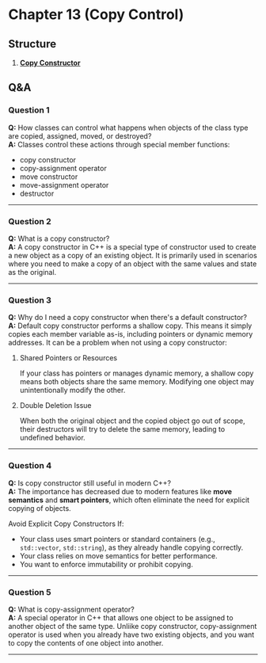 # Chapter 13 (Copy Control)

## Structure
1. [**Copy Constructor**](./src/copy_constructor.cpp)

## Q&A
### Question 1
**Q:** How classes can control what happens when objects of the class type are copied, assigned, moved, or destroyed?  
**A:** Classes control these actions through special member functions: 
- copy constructor
- copy-assignment operator
- move constructor
- move-assignment operator
- destructor

---

### Question 2
**Q:** What is a copy constructor?  
**A:** A copy constructor in C++ is a special type of constructor used to create a new object as a copy of an existing object. It is primarily used in scenarios where you need to make a copy of an object with the same values and state as the original. 

---

### Question 3
**Q:** Why do I need a copy constructor when there's a default constructor?  
**A:**  Default copy constructor performs a shallow copy. This means it simply copies each member variable as-is, including pointers or dynamic memory addresses. It can be a problem when not using a copy constructor:

1. Shared Pointers or Resources

   If your class has pointers or manages dynamic memory, a shallow copy means both objects share the same memory. Modifying one object may unintentionally modify the other.

2. Double Deletion Issue

    When both the original object and the copied object go out of scope, their destructors will try to delete the same memory, leading to undefined behavior.

---

### Question 4
**Q:** Is copy constructor still useful in modern C++?  
**A:** The importance has decreased due to modern features like **move semantics** and **smart pointers**, which often eliminate the need for explicit copying of objects. 

Avoid Explicit Copy Constructors If:
- Your class uses smart pointers or standard containers (e.g., `std::vector`, `std::string`), as they already handle copying correctly.
- Your class relies on move semantics for better performance.
- You want to enforce immutability or prohibit copying.

---

### Question 5
**Q:** What is copy-assignment operator?  
**A:** A special operator in C++ that allows one object to be assigned to another object of the same type. Unliike copy constructor, copy-assignment operator is used when you already have two existing objects, and you want to copy the contents of one object into another. 

---